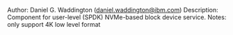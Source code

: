 Author: Daniel G. Waddington (daniel.waddington@ibm.com)
Description: Component for user-level (SPDK) NVMe-based block device service.
Notes: only support 4K low level format


